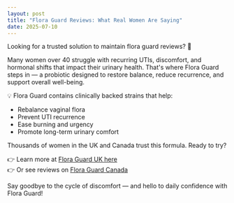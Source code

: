 ```yaml
---
layout: post
title: "Flora Guard Reviews: What Real Women Are Saying"
date: 2025-07-10
---
```


Looking for a trusted solution to maintain flora guard reviews? 🌿

Many women over 40 struggle with recurring UTIs, discomfort, and hormonal shifts that impact their urinary health. That's where Flora Guard steps in — a probiotic designed to restore balance, reduce recurrence, and support overall well-being.

💡 Flora Guard contains clinically backed strains that help:

- Rebalance vaginal flora
- Prevent UTI recurrence
- Ease burning and urgency
- Promote long-term urinary comfort

Thousands of women in the UK and Canada trust this formula. Ready to try?

👉 Learn more at [Flora Guard UK here](https://floraguard.co.uk/)  
👉 Or see reviews on [Flora Guard Canada](https://flora-guard.ca/)

Say goodbye to the cycle of discomfort — and hello to daily confidence with Flora Guard!
